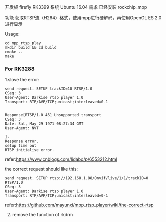 开发板
firefly RK3399
系统
Ubuntu 16.04
需求
已经安装
rockchip_mpp

功能
获取RTSP流（H264）格式，使用mpp进行硬解码，再使用OpenGL ES 2.0进行显示

Usage:
```
cd mpp_rtsp_play
mkdir build && cd build
cmake ..
make
```
### For RK3288
1.slove the error:
```
send request. SETUP trackID=10 RTSP/1.0
CSeq: 3
User-Agent: Darkise rtsp player 1.0
Transport: RTP/AVP/TCP;unicast;interleaved=0-1


Response[RTSP/1.0 461 Unsupported transport
CSeq: 3
Date: Sat, May 29 1971 08:27:34 GMT
User-Agent: NVT

].
Response error.
setup time out
RTSP initialise error.
```
refer:https://www.cnblogs.com/lidabo/p/6553212.html

the correct request should like this:
```
send request. SETUP rtsp://192.168.1.88/Onvif/live/1/1/trackID=0 RTSP/1.0
CSeq: 3
User-Agent: Darkise rtsp player 1.0
Transport: RTP/AVP/TCP;unicast;interleaved=0-1
```
refer:https://github.com/mayunxi/mpp_rtsp_player/wiki/the-correct-rtsp

2. remove the function of rkdrm

